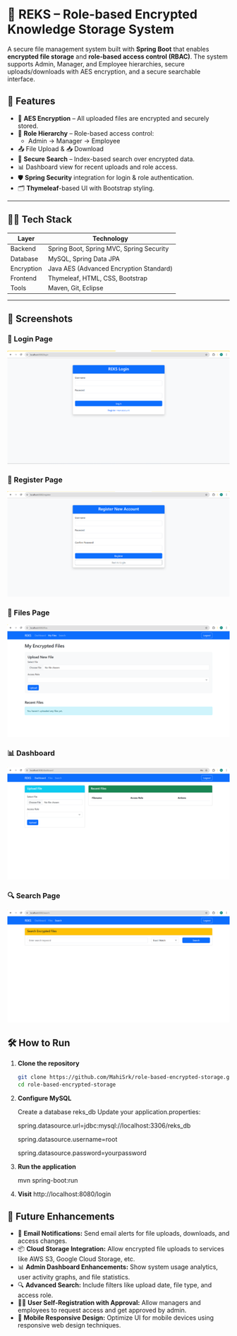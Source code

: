 # 🔐 REKS – Role-based Encrypted Knowledge Storage System 

A secure file management system built with **Spring Boot** that enables **encrypted file storage** and **role-based access control (RBAC)**. The system supports Admin, Manager, and Employee hierarchies, secure uploads/downloads with AES encryption, and a secure searchable interface.

## 🚀 Features

- 🔐 **AES Encryption** – All uploaded files are encrypted and securely stored.
- 👥 **Role Hierarchy** – Role-based access control:
  - Admin → Manager → Employee
- 📤 File Upload & 📥 Download
- 🔎 **Secure Search** – Index-based search over encrypted data.
- 📊 Dashboard view for recent uploads and role access.
- 🛡️ **Spring Security** integration for login & role authentication.
- 🗂️ **Thymeleaf**-based UI with Bootstrap styling.

---

## 🧑‍💻 Tech Stack

| Layer         | Technology                             |
|---------------|-----------------------------------------|
| Backend       | Spring Boot, Spring MVC, Spring Security |
| Database      | MySQL, Spring Data JPA                  |
| Encryption    | Java AES (Advanced Encryption Standard) |
| Frontend      | Thymeleaf, HTML, CSS, Bootstrap         |
| Tools         | Maven, Git, Eclipse          |

---

## 📸 Screenshots

### 🔐 Login Page
![Login Page](https://github.com/MahiSrk/role-based-encrypted-storage/blob/master/Screenshots/login.png)

### 📝 Register Page
![Register Page](https://github.com/MahiSrk/role-based-encrypted-storage/blob/master/Screenshots/register.png)

### 📂 Files Page
![Files Page](https://github.com/MahiSrk/role-based-encrypted-storage/blob/master/Screenshots/files.png)

### 📊 Dashboard
![Dashboard](https://github.com/MahiSrk/role-based-encrypted-storage/blob/master/Screenshots/dashboard.png)

### 🔍 Search Page
![Search Page](https://github.com/MahiSrk/role-based-encrypted-storage/blob/master/Screenshots/search.png)


## 🛠️ How to Run

1. **Clone the repository**

   ```bash
   git clone https://github.com/MahiSrk/role-based-encrypted-storage.git
   cd role-based-encrypted-storage
2. **Configure MySQL**
      
      Create a database reks_db
      Update your application.properties:
      
      spring.datasource.url=jdbc:mysql://localhost:3306/reks_db
   
      spring.datasource.username=root
   
      spring.datasource.password=yourpassword

4. **Run the application**

      mvn spring-boot:run

5. **Visit**
     http://localhost:8080/login

## 🚀 Future Enhancements

- 📩 **Email Notifications:** Send email alerts for file uploads, downloads, and access changes.
- 📦 **Cloud Storage Integration:** Allow encrypted file uploads to services like AWS S3, Google Cloud Storage, etc.
- 📊 **Admin Dashboard Enhancements:** Show system usage analytics, user activity graphs, and file statistics.
- 🔍 **Advanced Search:** Include filters like upload date, file type, and access role.
- 🧑‍💼 **User Self-Registration with Approval:** Allow managers and employees to request access and get approved by admin.
- 📱 **Mobile Responsive Design:** Optimize UI for mobile devices using responsive web design techniques.


